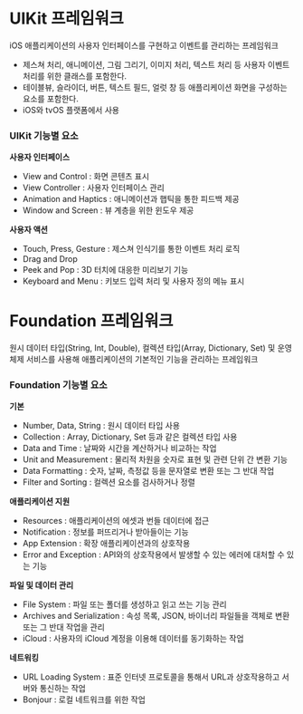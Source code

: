 # UIKit 프레임워크

iOS 애플리케이션의 사용자 인터페이스를 구현하고 이벤트를 관리하는 프레임워크

- 제스쳐 처리, 애니메이션, 그림 그리기, 이미지 처리, 텍스트 처리 등 사용자 이벤트 처리를 위한 클래스를 포함한다.
- 테이블뷰, 슬라이더, 버튼, 텍스트 필드, 얼럿 창 등 애플리케이션 화면을 구성하는 요소를 포함한다.
- iOS와 tvOS 플랫폼에서 사용



### UIKit 기능별 요소

**사용자 인터페이스**

- View and Control : 화면 콘텐츠 표시
- View Controller : 사용자 인터페이스 관리
- Animation and Haptics : 애니메이션과 햅틱을 통한 피드백 제공
- Window and Screen : 뷰 계층을 위한 윈도우 제공



**사용자 액션**

- Touch, Press, Gesture : 제스쳐 인식기를 통한 이벤트 처리 로직
- Drag and Drop
- Peek and Pop : 3D 터치에 대응한 미리보기 기능
- Keyboard and Menu : 키보드 입력 처리 및 사용자 정의 메뉴 표시



# Foundation 프레임워크

원시 데이터 타입(String, Int, Double), 컬렉션 타입(Array, Dictionary, Set) 및 운영체제 서비스를 사용해 애플리케이션의 기본적인 기능을 관리하는 프레임워크



### Foundation 기능별 요소

**기본**

- Number, Data, String : 원시 데이터 타입 사용
- Collection : Array, Dictionary, Set 등과 같은 컬렉션 타입 사용
- Data and Time : 날짜와 시간을 계산하거나 비교하는 작업
- Unit and Measurement : 물리적 차원을 숫자로 표현 및 관련 단위 간 변환 기능
- Data Formatting : 숫자, 날짜, 측정값 등을 문자열로 변환 또는 그 반대 작업
- Filter and Sorting : 컬렉션 요소를 검사하거나 정렬



**애플리케이션 지원**

- Resources : 애플리케이션의 에셋과 번들 데이터에 접근
- Notification : 정보를 퍼뜨리거나 받아들이는 기능
- App Extension : 확장 애플리케이션과의 상호작용
- Error and Exception : API와의 상호작용에서 발생할 수 있는 에러에 대처할 수 있는 기능



**파일 및 데이터 관리**

- File System : 파일 또는 폴더를 생성하고 읽고 쓰는 기능 관리
- Archives and Serialization : 속성 목록, JSON, 바이너리 파일들을 객체로 변환 또는 그 반대 작업을 관리
- iCloud : 사용자의 iCloud 계정을 이용해 데이터를 동기화하는 작업



**네트워킹**

- URL Loading System : 표준 인터넷 프로토콜을 통해서 URL과 상호작용하고 서버와 통신하는 작업
- Bonjour : 로컬 네트워크를 위한 작업